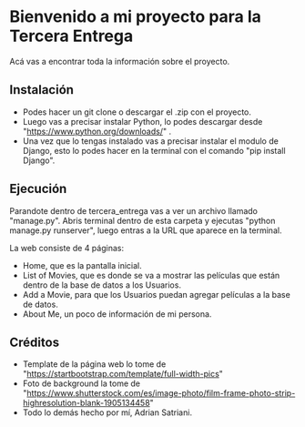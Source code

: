 # Bienvenido a mi proyecto para la Tercera Entrega

Acá vas a encontrar toda la información sobre el proyecto.

## Instalación

- Podes hacer un git clone o descargar el .zip con el proyecto.
- Luego vas a precisar instalar Python, lo podes descargar desde "https://www.python.org/downloads/" .
- Una vez que lo tengas instalado vas a precisar instalar el modulo de Django, esto lo podes hacer en la terminal con el comando "pip install Django".

## Ejecución

Parandote dentro de tercera_entrega vas a ver un archivo llamado "manage.py". Abris terminal dentro de esta carpeta y ejecutas "python manage.py runserver", luego entras a la URL que aparece en la terminal.

La web consiste de 4 páginas:

- Home, que es la pantalla inicial.
- List of Movies, que es donde se va a mostrar las películas que están dentro de la base de datos a los Usuarios.
- Add a Movie, para que los Usuarios puedan agregar películas a la base de datos.
- About Me, un poco de información de mi persona.

## Créditos

- Template de la página web lo tome de "https://startbootstrap.com/template/full-width-pics"
- Foto de background la tome de "https://www.shutterstock.com/es/image-photo/film-frame-photo-strip-highresolution-blank-1905134458"
- Todo lo demás hecho por mí, Adrian Satriani.
